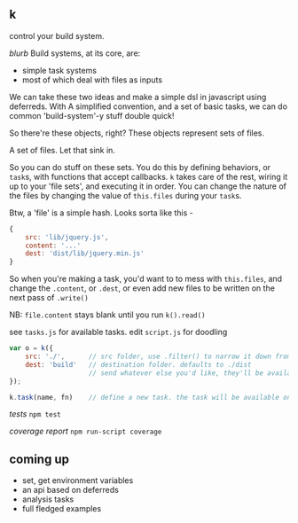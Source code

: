 k
-------
control your build system.

*blurb*
Build systems, at its core, are: 
- simple task systems 
- most of which deal with files as inputs

We can take these two ideas and make a simple dsl in javascript using deferreds. With A simplified convention, and a set of basic tasks, we can do common 'build-system'-y stuff double quick!

So there're these objects, right? These objects represent sets of files. 

A set of files. Let that sink in. 

So you can do stuff on these sets. You do this by defining behaviors, or `task`s, with functions that accept callbacks. `k` takes care of the rest, wiring it up to your 'file sets', and executing it in order. You can change the nature of the files by changing the value of `this.files` during your `task`s.

Btw, a 'file' is a simple hash. Looks sorta like this - 
```js
{
    src: 'lib/jquery.js',
	content: '...'
	dest: 'dist/lib/jquery.min.js'
}
```
So when you're making a task, you'd want to to mess with `this.files`, and change the `.content`, or `.dest`, or even add new files to be written on the next pass of `.write()`

NB: `file.content` stays blank until you run `k().read()`

see `tasks.js` for available tasks.
edit `script.js` for doodling

```js
var o = k({
	src: './',		// src folder, use .filter() to narrow it down from here. defaults to ./
	dest: 'build'	// destination folder. defaults to ./dist
					// send whatever else you'd like, they'll be available on this.config
});
```

```js
k.task(name, fn)	// define a new task. the task will be available on all k() instances.
```


*tests*
`npm test`

*coverage report*
`npm run-script coverage`


coming up
---------
- set, get environment variables
- an api based on deferreds
- analysis tasks
- full fledged examples